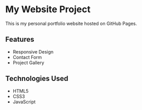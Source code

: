 # My Website Project

This is my personal portfolio website hosted on GitHub Pages.

## Features
- Responsive Design
- Contact Form
- Project Gallery

## Technologies Used
- HTML5
- CSS3
- JavaScript
